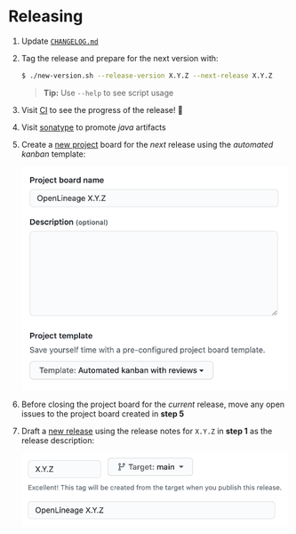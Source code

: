 # Releasing

1. Update [`CHANGELOG.md`](CHANGELOG.md)
2. Tag the release and prepare for the next version with:

   ```bash
   $ ./new-version.sh --release-version X.Y.Z --next-release X.Y.Z
   ```

   > **Tip:** Use `--help` to see script usage

3. Visit [CI](https://app.circleci.com/pipelines/github/OpenLineage/OpenLineage?branch=main) to see the progress of the release! :rocket:
4. Visit [sonatype](https://oss.sonatype.org) to promote _java_ artifacts
5. Create a [new project](https://github.com/OpenLineage/OpenLineage/projects/new) board for the _next_ release using the _automated kanban_ template:

   ![](./doc/new-project-board.png)

6. Before closing the project board for the _current_ release, move any open issues to the project board created in **step 5**
7. Draft a [new release](https://github.com/OpenLineage/OpenLineage/releases/new) using the release notes for `X.Y.Z` in **step 1** as the release description:

   ![](./doc/new-release.png)
